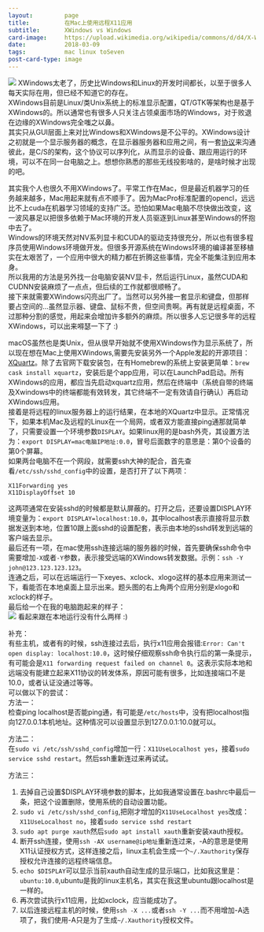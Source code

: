 ```yaml
---
layout:         page
title:          在Mac上使用远程X11应用
subtitle:       XWindows vs Windows
card-image:     https://upload.wikimedia.org/wikipedia/commons/d/d4/X-Window-System.png
date:           2018-03-09
tags:           mac linux toSeven
post-card-type: image
---
```

![](https://upload.wikimedia.org/wikipedia/commons/d/d4/X-Window-System.png)
XWindows太老了，历史比Windows和Linux的开发时间都长，以至于很多人每天实际在用，但已经不知道它的存在。  
XWindows目前是Linux/类Unix系统上的标准显示配置，QT/GTK等架构也是基于XWindows的。所以通常也有很多人只关注占领桌面市场的Windows，对于败退在边缘的XWindows完全嗤之以鼻。  
其实只从GUI层面上来对比Windows和XWindows是不公平的。XWindows设计之初就是一个显示服务器的概念，在显示器服务器和应用之间，有一套[协议](http://blog.csdn.net/hxh129/article/details/7839963)来沟通彼此，是C/S的架构，这个协议可以序列化，从而显示的设备、跟应用运行的环境，可以不在同一台电脑之上。想想你熟悉的那些无线投影啥的，是啥时候才出现的吧。  

其实我个人也很久不用XWindows了。平常工作在Mac，但是最近机器学习的任务越来越多，Mac用起来就有点不顺手了。因为MacPro标准配置的opencl，远远比不上cuda在机器学习领域的支持广泛。恐怕如果Mac电脑不尽快做出改变，这一波风暴足以把很多依赖于Mac环境的开发人员驱逐到Linux甚至Windows的怀抱中去了。  
Windows的环境天然对NV系列显卡和CUDA的驱动支持很充分，所以也有很多程序员使用Windows环境做开发。但很多开源系统在Windows环境的编译甚至移植实在太艰苦了，一个应用中很大的精力都在折腾这些事情，完全不能集注到应用本身。  
所以我用的方法是另外找一台电脑安装NV显卡，然后运行Linux，虽然CUDA和CUDNN安装麻烦了一点点，但后续的工作就都很顺畅了。  
接下来就需要XWindows闪亮出厂了。当然可以另外接一套显示和键盘，但那样要占空间的...虽然显示器、键盘、鼠标不贵，但空间贵啊。再有就是远程桌面，不过那种分割的感觉，用起来会增加许多额外的麻烦。所以很多人忘记很多年的远程XWindows，可以出来嘚瑟一下了 :)  

macOS虽然也是类Unix，但从很早开始就不使用XWindows作为显示系统了，所以现在想在Mac上使用XWindows,需要先安装另外一个Apple发起的开源项目：[XQuartz](https://www.xquartz.org)。除了去官网下载安装包，在有Homebrew的系统上安装更简单：`brew cask install xquartz`，安装后是个app应用，可以在LaunchPad启动。所有XWindows的应用，都应当先启动xquartz应用，然后在终端中（系统自带的终端及Xwindows中的终端都能有效转发，其它终端不一定有效请自行确认）再启动XWindows应用。  
接着是将远程的linux服务器上的运行结果，在本地的XQuartz中显示。正常情况下，如果本机Mac及远程的Linux在一个局网，或者双方能直接ping通那就简单了，只需要设置一个环境参数`DISPLAY`。如果linux用的是bash外壳，其设置方法为：`export DISPLAY=mac电脑IP地址:0.0`，冒号后面数字的意思是：第0个设备的第0个屏幕。  
如果两台电脑不在一个网段，就需要ssh大神的配合，首先查看`/etc/ssh/sshd_config`中的设置，是否打开了以下两项：  
```
X11Forwarding yes
X11DisplayOffset 10
```
这两项通常在安装sshd的时候都是默认屏蔽的。打开之后，还要设置DISPLAY环境变量为：`export DISPLAY=localhost:10.0`，其中localhost表示直接将显示数据发送到本地，位置10跟上面sshd的设置配套，表示由本地的sshd转发到远端的客户端去显示。  
最后还有一项，在mac使用ssh连接远端的服务器的时候，首先要确保ssh命令中需要增加`-X`或者`-Y`参数，表示接受远端的XWindows转发数据。示例：`ssh -Y john@123.123.123.123`。  
连通之后，可以在远端运行一下xeyes、xclock、xlogo这样的基本应用来测试一下，看能否在本地桌面上显示出来。题头图的右上角两个应用分别是xlogo和xclock的样子。  
最后给一个在我的电脑跑起来的样子：  
![](http://files.17study.com.cn/201803/09/dnn_face_reg.png)
看起来跟在本地运行没有什么两样 :)  

补充：  
有些主机，或者有的时候，ssh连接过去后，执行x11应用会报错:`Error: Can't open display: localhost:10.0`，这时候仔细观察ssh命令执行后的第一条提示，有可能会是`X11 forwarding request failed on channel 0`。这表示实际本地和远端没有能建立起来X11协议的转发体系，原因可能有很多，比如连接端口不是10.0，或者认证没通过等等。  
可以做以下的尝试：  
方法一：  
检查ping localhost是否能ping通，有可能是`/etc/hosts`中，没有把localhost指向127.0.0.1本机地址。这种情况可以设置显示到127.0.0.1:10.0就可以。  

方法二：  
在`sudo vi /etc/ssh/sshd_config`增加一行：`X11UseLocalhost yes`，接着`sudo service sshd restart`。然后ssh重新连过来再试试。  

方法三：
1. 去掉自己设置$DISPLAY环境参数的脚本，比如我通常设置在.bashrc中最后一条，把这个设置删除，使用系统的自动设置功能。  
2. `sudo vi /etc/ssh/sshd_config`,把刚才增加的`X11UseLocalhost yes`改成：`X11UseLocalhost no`，接着`sudo service sshd restart`   
3. `sudo apt purge xauth`然后`sudo apt install xauth`重新安装xauth授权。  
4. 断开ssh连接，使用`ssh -AX username@ip地址`重新连过来，-A的意思是使用X11认证授权方式，这样连接之后，linux主机会生成一个`~/.Xauthority`保存授权允许连接的远程终端信息。  
5. `echo $DISPLAY`可以显示当前xauth自动生成的显示端口，比如我这里是：`ubuntu:10.0`,ubuntu是我的linux主机名，其实在我这里ubuntu跟localhost是一样的。  
6. 再次尝试执行x11应用，比如xclock，应当能成功了。  
7. 以后连接远程主机的时候，使用`ssh -X ...`或者`ssh -Y ...`而不用增加-A选项了，我们使用-A只是为了生成`~/.Xauthority`授权文件。  


